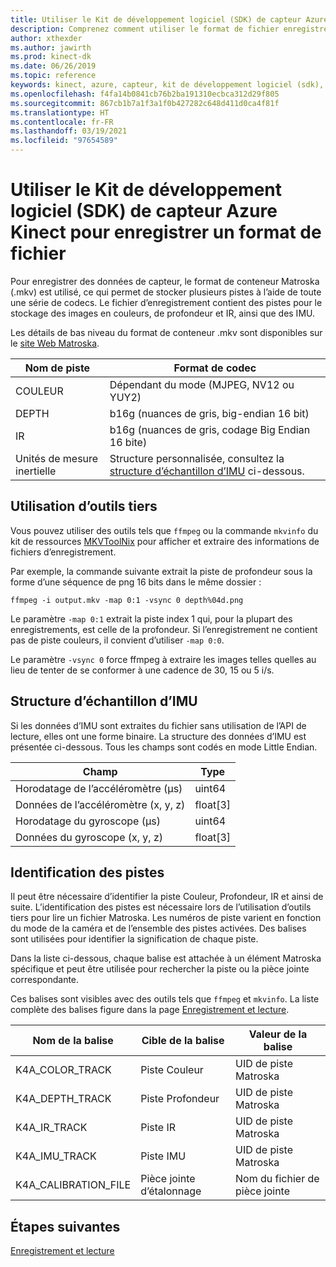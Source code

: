 ```yaml
---
title: Utiliser le Kit de développement logiciel (SDK) de capteur Azure Kinect pour enregistrer un format de fichier
description: Comprenez comment utiliser le format de fichier enregistré du Kit de développement logiciel (SDK) de capteur Azure Kinect.
author: xthexder
ms.author: jawirth
ms.prod: kinect-dk
ms.date: 06/26/2019
ms.topic: reference
keywords: kinect, azure, capteur, kit de développement logiciel (sdk), profondeur, rvb, enregistrement, lecture, matroska, mkv
ms.openlocfilehash: f4fa14b0841cb76b2ba191310ecbca312d29f805
ms.sourcegitcommit: 867cb1b7a1f3a1f0b427282c648d411d0ca4f81f
ms.translationtype: HT
ms.contentlocale: fr-FR
ms.lasthandoff: 03/19/2021
ms.locfileid: "97654589"
---
```

# <a name="use-azure-kinect-sensor-sdk-to-record-file-format"></a>Utiliser le Kit de développement logiciel (SDK) de capteur Azure Kinect pour enregistrer un format de fichier

Pour enregistrer des données de capteur, le format de conteneur Matroska (.mkv) est utilisé, ce qui permet de stocker plusieurs pistes à l’aide de toute une série de codecs. Le fichier d’enregistrement contient des pistes pour le stockage des images en couleurs, de profondeur et IR, ainsi que des IMU.

Les détails de bas niveau du format de conteneur .mkv sont disponibles sur le [site Web Matroska](https://www.matroska.org/index.html).

| Nom de piste | Format de codec                          |
|------------|---------------------------------------|
| COULEUR      | Dépendant du mode (MJPEG, NV12 ou YUY2) |
| DEPTH      | b16g (nuances de gris, big-endian 16 bit)   |
| IR         | b16g (nuances de gris, codage Big Endian 16 bite)   |
| Unités de mesure inertielle        | Structure personnalisée, consultez la [structure d’échantillon d’IMU](record-file-format.md#imu-sample-structure) ci-dessous. |

## <a name="using-third-party-tools"></a>Utilisation d’outils tiers

Vous pouvez utiliser des outils tels que `ffmpeg` ou la commande `mkvinfo` du kit de ressources [MKVToolNix](https://mkvtoolnix.download/) pour afficher et extraire des informations de fichiers d’enregistrement.

Par exemple, la commande suivante extrait la piste de profondeur sous la forme d’une séquence de png 16 bits dans le même dossier :

```
ffmpeg -i output.mkv -map 0:1 -vsync 0 depth%04d.png
```

Le paramètre `-map 0:1` extrait la piste index 1 qui, pour la plupart des enregistrements, est celle de la profondeur. Si l’enregistrement ne contient pas de piste couleurs, il convient d’utiliser `-map 0:0`.

Le paramètre `-vsync 0` force ffmpeg à extraire les images telles quelles au lieu de tenter de se conformer à une cadence de 30, 15 ou 5 i/s.

## <a name="imu-sample-structure"></a>Structure d’échantillon d’IMU

Si les données d’IMU sont extraites du fichier sans utilisation de l’API de lecture, elles ont une forme binaire.
La structure des données d’IMU est présentée ci-dessous. Tous les champs sont codés en mode Little Endian.

| Champ                        | Type     |
|------------------------------|----------|
| Horodatage de l’accéléromètre (μs) | uint64   |
| Données de l’accéléromètre (x, y, z) | float[3] |
| Horodatage du gyroscope (μs)     | uint64   |
| Données du gyroscope (x, y, z)     | float[3] |

## <a name="identifying-tracks"></a>Identification des pistes

Il peut être nécessaire d’identifier la piste Couleur, Profondeur, IR et ainsi de suite. L’identification des pistes est nécessaire lors de l’utilisation d’outils tiers pour lire un fichier Matroska.
Les numéros de piste varient en fonction du mode de la caméra et de l’ensemble des pistes activées. Des balises sont utilisées pour identifier la signification de chaque piste.

Dans la liste ci-dessous, chaque balise est attachée à un élément Matroska spécifique et peut être utilisée pour rechercher la piste ou la pièce jointe correspondante.

Ces balises sont visibles avec des outils tels que `ffmpeg` et `mkvinfo`.
La liste complète des balises figure dans la page [Enregistrement et lecture](record-playback-api.md).

| Nom de la balise             | Cible de la balise             | Valeur de la balise             |
|----------------------|------------------------|-----------------------|
| K4A_COLOR_TRACK      | Piste Couleur            | UID de piste Matroska    |
| K4A_DEPTH_TRACK      | Piste Profondeur            | UID de piste Matroska    |
| K4A_IR_TRACK         | Piste IR               | UID de piste Matroska    |
| K4A_IMU_TRACK        | Piste IMU              | UID de piste Matroska    |
| K4A_CALIBRATION_FILE | Pièce jointe d’étalonnage | Nom du fichier de pièce jointe   |

## <a name="next-steps"></a>Étapes suivantes

[Enregistrement et lecture](record-playback-api.md)
